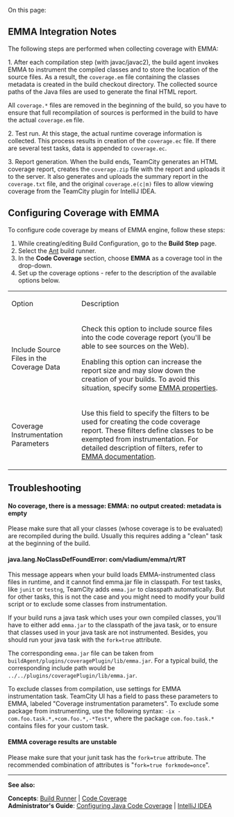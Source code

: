 [//]: # (title: EMMA)
[//]: # (auxiliary-id: EMMA)

On this page:

<tag-list of="chapter" mode="tree" depth="3"/>

## EMMA Integration Notes

The following steps are performed when collecting coverage with EMMA:
	
1\. After each compilation step (with javac/javac2), the build agent invokes EMMA to instrument the compiled classes and to store the location of the source files. As a result, the `coverage.em` file containing the classes metadata is created in the build checkout directory. The collected source paths of the Java files are used to generate the final HTML report.   

<note>

All `coverage.*` files are removed in the beginning of the build, so you have to ensure that full recompilation of sources is performed in the build to have the actual `coverage.em` file.
</note>

2\. Test run. At this stage, the actual runtime coverage information is collected. This process results in creation of the `coverage.ec` file. If there are several test tasks, data is appended to `coverage.ec`.

3\. Report generation. When the build ends, TeamCity generates an HTML coverage report, creates the `coverage.zip` file with the report and uploads it to the server. It also generates and uploads the summary report in the `coverage.txt` file, and the original `coverage.e(c|m)` files to allow viewing coverage from the TeamCity plugin for IntelliJ IDEA.


## Configuring Coverage with EMMA

To configure code coverage by means of EMMA engine, follow these steps:
	
1. While creating/editing Build Configuration, go to the __Build Step__ page.
2. Select the [Ant](ant.md) build runner.
3. In the __Code Coverage__ section, choose __EMMA__ as a coverage tool in the drop\-down.
4. Set up the coverage options \- refer to the description of the available options below.

<table><tr>

<td>

Option 


</td>

<td>

Description  


</td></tr><tr>

<td>

Include Source Files in the Coverage Data 


</td>

<td>

Check this option to include source files into the code coverage report (you'll be able to see sources on the Web).

<warning>

Enabling this option can increase the report size and may slow down the creation of your builds. To avoid this situation, specify some [EMMA properties](http://emma.sourceforge.net/reference_single/reference.html#prop-ref.tables).
</warning>
 

</td></tr><tr>

<td>

Coverage Instrumentation Parameters 


</td>

<td>

Use this field to specify the filters to be used for creating the code coverage report. These filters define classes to be exempted from instrumentation. For detailed description of filters, refer to [EMMA documentation](http://emma.sourceforge.net/reference_single/reference.html#prop-ref.tables). 


</td></tr></table>


## Troubleshooting

#### No coverage, there is a message: EMMA: no output created: metadata is empty

Please make sure that all your classes (whose coverage is to be evaluated) are recompiled during the build. Usually this requires adding a "clean" task at the beginning of the build.



#### java.lang.NoClassDefFoundError: com/vladium/emma/rt/RT

This message appears when your build loads EMMA\-instrumented class files in runtime, and it cannot find emma.jar file in classpath. For test tasks, like `junit` or `testng`, TeamCity adds `emma.jar` to classpath automatically. But for other tasks, this is not the case and you might need to modify your build script or to exclude some classes from instrumentation.


If your build runs a java task which uses your own compiled classes, you'll have to either add `emma.jar` to the classpath of the java task,  or to ensure that classes used in your java task are not instrumented. Besides, you should run your java task with the `fork=true` attribute.


The corresponding `emma.jar` file can be taken from `buildAgent/plugins/coveragePlugin/lib/emma.jar`. For a typical build, the corresponding include path would be `../../plugins/coveragePlugin/lib/emma.jar`.



To exclude classes from compilation, use settings for EMMA instrumentation task. TeamCity UI has a field to pass these parameters to EMMA, labeled "Coverage instrumentation parameters". To exclude some package from instrumenting, use the following syntax: `-ix -com.foo.task.*,+com.foo.*,-*Test*`, where the package `com.foo.task.*` contains files for your custom task.

#### EMMA coverage results are unstable

Please make sure that your junit task has the `fork=true` attribute. The recommended combination of attributes is "`fork=true forkmode=once`".

 __  __
 
__See also:__


__Concepts__: [Build Runner](build-runner.md) | [Code Coverage](code-coverage.md)   
__Administrator's Guide__: [Configuring Java Code Coverage](configuring-java-code-coverage.md) | [IntelliJ IDEA](intellij-idea.md)
